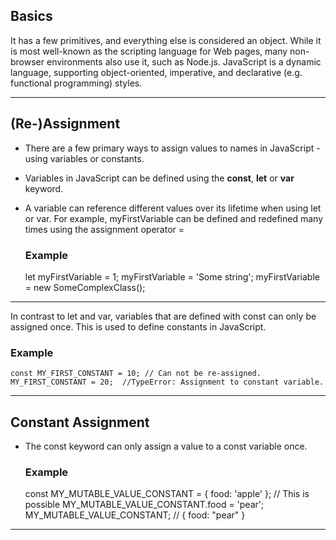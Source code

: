 ## Basics

It has a few primitives, and everything else is considered an object.
While it is most well-known as the scripting language for Web pages, many non-browser environments also use it, such as Node.js.
JavaScript is a dynamic language, supporting object-oriented, imperative, and declarative (e.g. functional programming) styles.

---

## (Re-)Assignment

- There are a few primary ways to assign values to names in JavaScript - using variables or constants. 

- Variables in JavaScript can be defined using the **const**, **let** or **var** keyword.

- A variable can reference different values over its lifetime when using let or var. 
For example, myFirstVariable can be defined and redefined many times using the assignment operator =

  ### Example

    let myFirstVariable = 1;
    myFirstVariable = 'Some string';
    myFirstVariable = new SomeComplexClass();
    
---
  In contrast to let and var, variables that are defined with const can only be assigned once. This is used to define constants in JavaScript.
  
  ### Example

    const MY_FIRST_CONSTANT = 10; // Can not be re-assigned.
    MY_FIRST_CONSTANT = 20;  //TypeError: Assignment to constant variable.
---

## Constant Assignment

- The const keyword can only assign a value to a const variable once. 

    ### Example
    
    const MY_MUTABLE_VALUE_CONSTANT = { food: 'apple' }; // This is possible
    MY_MUTABLE_VALUE_CONSTANT.food = 'pear';     
    MY_MUTABLE_VALUE_CONSTANT; // { food: "pear" }
---
  
